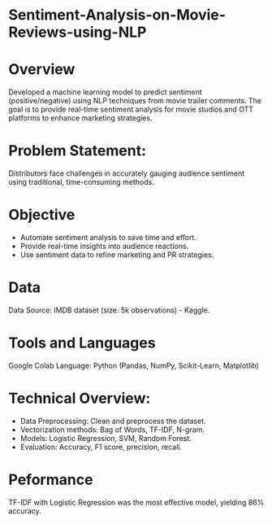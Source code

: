 # Sentiment-Analysis-on-Movie-Reviews-using-NLP

# Overview
Developed a machine learning model to predict sentiment (positive/negative) using NLP techniques from movie trailer comments. The goal is to provide real-time sentiment analysis for movie studios and OTT platforms to enhance marketing strategies.

# Problem Statement: 
Distributors face challenges in accurately gauging audience sentiment using traditional, time-consuming methods.

# Objective
- Automate sentiment analysis to save time and effort.
- Provide real-time insights into audience reactions.
- Use sentiment data to refine marketing and PR strategies.

# Data
Data Source:
IMDB dataset (size: 5k observations) - Kaggle.

# Tools and Languages
Google Colab
Language: Python (Pandas, NumPy, Scikit-Learn, Matplotlib)

# Technical Overview:

- Data Preprocessing: Clean and preprocess the dataset.
- Vectorization methods: Bag of Words, TF-IDF, N-gram.
- Models: Logistic Regression, SVM, Random Forest.
- Evaluation: Accuracy, F1 score, precision, recall.

# Peformance 
TF-IDF with Logistic Regression was the most effective model, yielding 86% accuracy.

